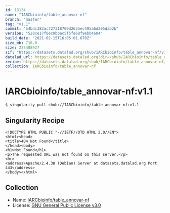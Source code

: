 ```yaml
---
id: 13134
name: "IARCbioinfo/table_annovar-nf"
branch: "master"
tag: "v1.1"
commit: "54bdc383ac727318709d2655ec495a6d205dab2b"
version: "528ce17f0ec9bbac5f5fe68f9ebb4604"
build_date: "2021-02-15T16:05:01.670Z"
size_mb: 716.0
size: 225488927
sif: "https://datasets.datalad.org/shub/IARCbioinfo/table_annovar-nf/v1.1/2021-02-15-54bdc383-528ce17f/528ce17f0ec9bbac5f5fe68f9ebb4604.sif"
datalad_url: https://datasets.datalad.org?dir=/shub/IARCbioinfo/table_annovar-nf/v1.1/2021-02-15-54bdc383-528ce17f/
recipe: https://datasets.datalad.org/shub/IARCbioinfo/table_annovar-nf/v1.1/2021-02-15-54bdc383-528ce17f/Singularity
collection: IARCbioinfo/table_annovar-nf
---
```


# IARCbioinfo/table_annovar-nf:v1.1

```bash
$ singularity pull shub://IARCbioinfo/table_annovar-nf:v1.1
```

## Singularity Recipe

```singularity
<!DOCTYPE HTML PUBLIC "-//IETF//DTD HTML 2.0//EN">
<html><head>
<title>404 Not Found</title>
</head><body>
<h1>Not Found</h1>
<p>The requested URL was not found on this server.</p>
<hr>
<address>Apache/2.4.38 (Debian) Server at datasets.datalad.org Port 443</address>
</body></html>
```

## Collection

 - Name: [IARCbioinfo/table_annovar-nf](https://github.com/IARCbioinfo/table_annovar-nf)
 - License: [GNU General Public License v3.0](https://api.github.com/licenses/gpl-3.0)

